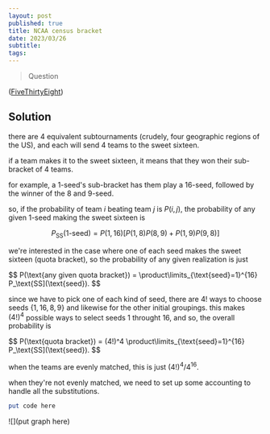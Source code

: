 ```yaml
---
layout: post
published: true
title: NCAA census bracket
date: 2023/03/26
subtitle:
tags:
---
```


>Question

<!--more-->

([FiveThirtyEight](URL))

## Solution

there are $4$ equivalent subtournaments (crudely, four geographic regions of the US), and each will send $4$ teams to the sweet sixteen.

if a team makes it to the sweet sixteen, it means that they won their sub-bracket of $4$ teams.

for example, a $1$-seed's sub-bracket has them play a $16$-seed, followed by the winner of the $8$ and $9$-seed.

so, if the probability of team $i$ beating team $j$ is $P(i,j),$ the probability of any given $1$-seed making the sweet sixteen is 

$$ P_\text{SS}(\text{1-seed}) = P(1,16)\left[P(1,8)P(8,9) + P(1,9)P(9,8)\right] $$

we're interested in the case where one of each seed makes the sweet sixteen (quota bracket), so the probability of any given realization is just

$$ P(\text{any given quota bracket}) = \product\limits_{\text{seed}=1}^{16} P_\text{SS](\text{seed}). $$

since we have to pick one of each kind of seed, there are $4!$ ways to choose seeds $\{1,16,8,9\}$ and likewise for the other initial groupings. this makes $(4!)^4$ possible ways to select seeds $1$ throught $16,$ and so, the overall probability is

$$ P(\text{quota bracket}) = (4!)^4 \product\limits_{\text{seed}=1}^{16} P_\text{SS](\text{seed}). $$

when the teams are evenly matched, this is just $(4!)^4/4^{16}.$

when they're not evenly matched, we need to set up some accounting to handle all the substitutions.

```mathematica
put code here
```

![](put graph here)

<br>
